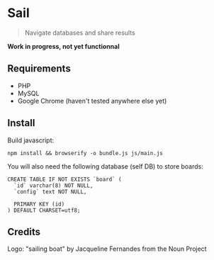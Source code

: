 # Sail

> Navigate databases and share results

**Work in progress, not yet functionnal**

## Requirements
* PHP
* MySQL
* Google Chrome (haven't tested anywhere else yet)

## Install

Build javascript:

`npm install && browserify -o bundle.js js/main.js`

You will also need the following database (self DB) to store boards:

```
CREATE TABLE IF NOT EXISTS `board` (
  `id` varchar(8) NOT NULL,
  `config` text NOT NULL,

  PRIMARY KEY (id)
) DEFAULT CHARSET=utf8;
```


## Credits
Logo: "sailing boat" by Jacqueline Fernandes from the Noun Project

